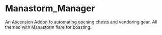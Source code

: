 # Manastorm_Manager
An Ascension Addon fo automating opening chests and vendoring gear. All themed with  Manastorm flare for boasting.
